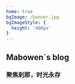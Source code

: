 ```yaml
---
home: true
bgImage: /banner.jpg
bgImageStyle: {
  height: '400px'
}
---
```


## Mabowen`s blog
### 聚焦刹那，时光永存